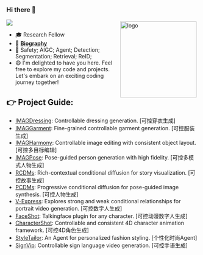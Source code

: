 ### Hi there 👋 
![](https://komarev.com/ghpvc/?username=muzishen&color=blue)
<img src="https://github-readme-stats.vercel.app/api?username=muzishen&show_icons=true" alt="logo" height="200" align="right" style="margin: 5px; margin-bottom: 20px;" />

- 🎓 Research Fellow
- 📖  [**Biography**](https://muzishen.github.io/)
- 🔭 Safety; AIGC; Agent; Detection; Segmentation; Retrieval; ReID; 
- :smile: I'm delighted to have you here. Feel free to explore my code and projects. Let's embark on an exciting coding journey together!

## 👉 **Project Guide:**  
- [IMAGDressing](https://github.com/muzishen/IMAGDressing): Controllable dressing generation. [可控穿衣生成]
- [IMAGGarment](https://github.com/muzishen/IMAGGarment): Fine-grained controllable garment generation.  [可控服装生成]
- [IMAGHarmony](https://github.com/muzishen/IMAGHarmony): Controllable image editing with consistent object layout.  [可控多目标编辑]
- [IMAGPose](https://github.com/muzishen/IMAGPose): Pose-guided person generation with high fidelity.  [可控多模式人物生成]
- [RCDMs](https://github.com/muzishen/RCDMs): Rich-contextual conditional diffusion for story visualization.  [可控故事生成]
- [PCDMs](https://github.com/tencent-ailab/PCDMs): Progressive conditional diffusion for pose-guided image synthesis. [可控人物生成]
- [V-Express](https://github.com/tencent-ailab/V-Express/): Explores strong and weak conditional relationships for portrait video generation. [可控数字人生成]
- [FaceShot](https://github.com/open-mmlab/FaceShot/): Talkingface plugin for any character. [可控动漫数字人生成]
- [CharacterShot](https://github.com/Jeoyal/CharacterShot): Controllable and consistent 4D character animation framework. [可控4D角色生成]
- [StyleTailor](https://github.com/mahb-THU/StyleTailor): An Agent for personalized fashion styling. [个性化时尚Agent]
- [SignVip](https://github.com/umnooob/signvip/): Controllable sign language video generation. [可控手语生成]

